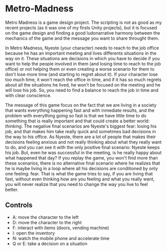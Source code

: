 # Metro-Madness
 Metro Madness is a game design project. The scripting is not as good as my recent projects (as it was one of my firsts Unity projects), but it is focused on the game design and finding a good ludonarrative harmony between the mechanics of the game and the message you want to share throught them.

In Metro Madness, Nyeste (your character) needs to reach to the job office because he has an important meeting and lives differents situations in the way on it. These situations are decisions in which you have to decide if you want to help the people involved in them (and losing time to reach to the job office) or not helping them or even creating a worse scenario for them to don't lose more time (and starting to regret about it). If your character lose too much time, it won't reach the office in time, and if it has so much regrets about all the situations he lived, he won't be focused on the meeting and he will lose his job. So, you need to find a balance to reach the job in time and with clear conscience.

The message of this game focus on the fact that we are living in a society that wants everything happening fast and with inmediate results, and the problem with everything going so fast is that we have little time to do something that is really important and that could create a better world: *thinking*. The negative final scenarios are Nyeste's biggest fear: losing his job, and that makes him take really quick and sometimes bad decisions in the way to his office. As Nyeste, there are a lot of people that makes their decisions feeling anxious and not really thinking about what they really want to do, and you can see it with the only positive final scenario: Nyeste keeps his job. But, even he was successful in the meeting, is he really happy about what happened that day? If you replay the game, you won't find more than these scenarios, there is no alternative final scenario where he realizes that he is maybe living in a loop where all his decisions are conditioned by only one feeling: fear. That is what the game tries to say, if you are living that fast, without even thinking how are you feeling and what you really want, you will never realize that you need to change the way you live to feel better.

## Controls
- A: move the character to the left
- D: move the character to the right
- F: interact with items (doors, vending machine)
- I: open the inventory
- N: watch the mobile phone and accelerate time
- Q or E: take a decision on a situation
